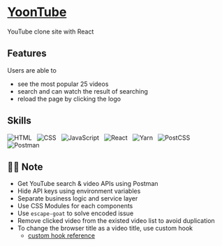 # [YoonTube]()

YouTube clone site with React

## Features

Users are able to

- see the most popular 25 videos
- search and can watch the result of searching
- reload the page by clicking the logo

## Skills

<p>
  <img alt="HTML" src="https://img.shields.io/badge/HTML-E34F26?style=flat&logo=HTML5&logoColor=white"/>&nbsp;&nbsp;
  <img alt="CSS" src="https://img.shields.io/badge/CSS-1572B6?style=flat&logo=CSS3&logoColor=white"/>&nbsp;&nbsp;
  <img alt="JavaScript" src="https://img.shields.io/badge/JavaScript-F7DF1E?style=flat&logo=JavaScript&logoColor=black"/>&nbsp;&nbsp;
  <img alt="React" src="https://img.shields.io/badge/React-61DAFB?style=flat&logo=React&logoColor=black"/>&nbsp;&nbsp;
  <img alt="Yarn" src="https://img.shields.io/badge/Yarn-2C8EBB?style=flat&logo=Yarn&logoColor=white"/>&nbsp;&nbsp;
  <img alt="PostCSS" src="https://img.shields.io/badge/PostCSS-DD3A0A?style=flat&logo=PostCSS&logoColor=white"/>&nbsp;&nbsp;
  <img alt="Postman" src="https://img.shields.io/badge/Postman-FF6C37?style=flat&logo=Postman&logoColor=white"/>
</p>

## ✍🏻 Note

- Get YouTube search & video APIs using Postman
- Hide API keys using environment variables
- Separate business logic and service layer
- Use CSS Modules for each components
- Use `escape-goat` to solve encoded issue
- Remove clicked video from the existed video list to avoid duplication
- To change the browser title as a video title, use custom hook
  - [custom hook reference](https://nomadcoders.co/react-hooks-introduction)
